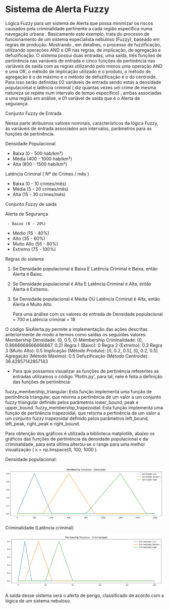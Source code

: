 # Sistema de Alerta Fuzzy
Lógica Fuzzy para um sistema de Alerta que possa minimizar os riscos causados pela criminalidade pertinente a cada região específica numa navegação urbana .
Basicamente este exemplo, trata do processo de funcionamento de um sistema especialista nebuloso (Fuzzy), baseado em regras de produção. Mostrando , em detalhes, o processo de fuzzificação, 
utilizando operações AND e OR nas regras, de implicação, de agregação e defuzificação. O sistema possui duas entradas, uma saída, três funções de pertinência nas variáveis de entrada
e cinco funções de pertinência nas variáveis de saída com as regras utilizando pelo menos uma operação AND e uma OR, o método de implicação utilizado é  o produto, o método de agregação
é o de máximo e o método de defuzificação é o do centroide. 
Para isso serão definidas 02 variáveis de entrada sendo estas a densidade populacional e latência criminal ( diz quantas vezes um crime de mesma natureza se repete num intervalo de tempo específico) , ambas associadas a uma região em análise, e 01 variável de saída que é o Alerta de segurança.

Conjunto Fuzzy de Entrada

Nessa parte atribuímos valores nominais, característicos da lógica Fuzzy,  às variáveis de entrada associados aos intervalos, parâmetros para as funções de pertinência.

Densidade Populacional

   - Baixa (0 - 500 hab/km²)
   - Média (400 - 1000 hab/km²)
   - Alta (800 - 1500 hab/km²)
       
Latência Criminal ( Nº de Crimes / mês )

   - Baixa (0 - 10 crimes/mês)
   - Média (5 - 20 crimes/mês)
   - Alta (15 - 30 crimes/mês)

  Conjunto Fuzzy de saída

   Alerta de Segurança

 	 - Baixo (0 - 20%)
   - Médio (15 - 40%)
   - Alto (35 - 60%)
   - Muito Alto (55 - 80%)
   - Extremo (75 - 100%)

Regras do sistema


1. Se Densidade populacional é Baixa E Latência Criminal é Baixa, então Alerta é Baixo.
2. Se Densidade populacional é Alta E Latência Criminal  é Alta, então Alerta é Extremo.
3. Se Densidade populacional é Média OU Latência Criminal  é Alta, então Alerta é Muito Alto.

	Para uma análise com os valores de entrada de Densidade populacional = 700 e Latência criminal = 18

O código SisAlerta.py permite a implementação das ações descritas anteriormente de modo a termos como saídas os seguintes valores:
Membership Densidade: (0, 0.5, 0)
Membership Criminalidade: (0, 0.8666666666666667, 0.2)
Regra 1 (Baixo): 0
Regra 2 (Extremo): 0.2
Regra 3 (Muito Alto): 0.5
Implicação (Método Produto): [0, 0.2, 0.5], [0, 0.2, 0.5]
Agregação (Método Máximo): 0.5
Defuzificação (Método Centroide): 36.42857142857143
       

- Para que possamos visualizar as funções de pertinência referentes as entradas utilizamos o código 'PlotIn.py', para tal, nele é feita a definição das funções de pertinência:

fuzzy_membership_triangular: Esta função implementa uma função de pertinência triangular, que retorna a pertinência de um valor a um conjunto fuzzy triangular definido pelos parâmetros lower_bound, peak e upper_bound.
fuzzy_membership_trapezoidal: Esta função implementa uma função de pertinência trapezoidal, que retorna a pertinência de um valor a um conjunto fuzzy trapezoidal definido pelos parâmetros left_bound, left_peak, right_peak e right_bound.

Para obtenção dos gráficos é utilizada a biblioteca matplotlib, abaixo os gráficos das funções de pertinência da densidade populacional e da criminalidade, para esta última alterou-se o range para uma melhor visualização ( x = np.linspace(0, 100, 1000 ).

Densidade populacional:

![Alt Text](plotIn1.png)

Criminalidade (Latência criminal)

![Alt Text](plotIn2.png)

A saída desse sistema será o alerta de perigo, classificado de acordo com a lógica de um sistema nebuloso.

